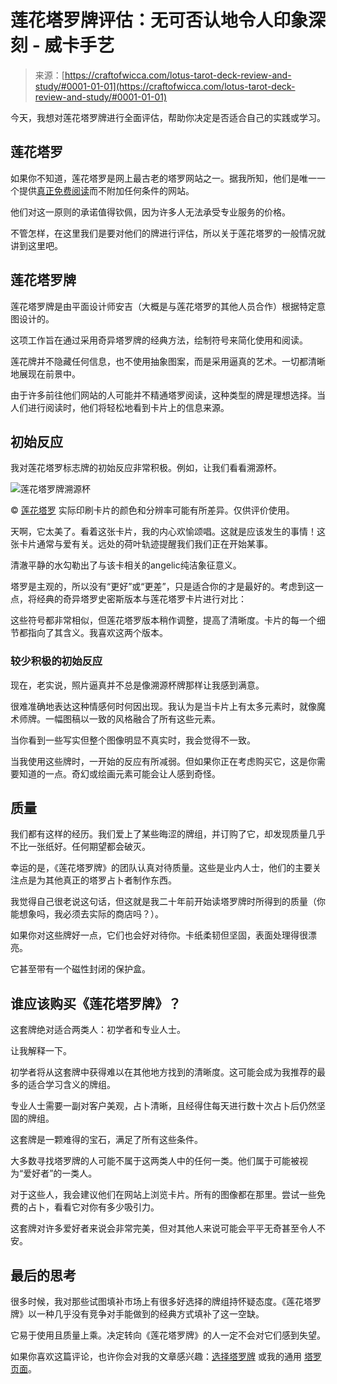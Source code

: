 <!--yml

类别：未分类

日期：2024-06-12 18:09:54

-->

# 莲花塔罗牌评估：无可否认地令人印象深刻 - 威卡手艺

> 来源：[https://craftofwicca.com/lotus-tarot-deck-review-and-study/#0001-01-01](https://craftofwicca.com/lotus-tarot-deck-review-and-study/#0001-01-01)

今天，我想对莲花塔罗牌进行全面评估，帮助你决定是否适合自己的实践或学习。

## 莲花塔罗

如果你不知道，莲花塔罗是网上最古老的塔罗网站之一。据我所知，他们是唯一一个提供[真正免费阅读](https://www.free-tarot-reading.net/ap/8201)而不附加任何条件的网站。

他们对这一原则的承诺值得钦佩，因为许多人无法承受专业服务的价格。

不管怎样，在这里我们是要对他们的牌进行评估，所以关于莲花塔罗的一般情况就讲到这里吧。

## 莲花塔罗牌

莲花塔罗牌是由平面设计师安吉（大概是与莲花塔罗的其他人员合作）根据特定意图设计的。

这项工作旨在通过采用奇异塔罗牌的经典方法，绘制符号来简化使用和阅读。

莲花牌并不隐藏任何信息，也不使用抽象图案，而是采用逼真的艺术。一切都清晰地展现在前景中。

由于许多前往他们网站的人可能并不精通塔罗阅读，这种类型的牌是理想选择。当人们进行阅读时，他们将轻松地看到卡片上的信息来源。

## 初始反应

我对莲花塔罗标志牌的初始反应非常积极。例如，让我们看看溯源杯。

![莲花塔罗牌溯源杯](img/1b26a2ce84a1b8d91cfcf8fc5dcacc26.png)

© [莲花塔罗](https://www.free-tarot-reading.net/) 实际印刷卡片的颜色和分辨率可能有所差异。仅供评价使用。

天啊，它太美了。看着这张卡片，我的内心欢愉颂唱。这就是应该发生的事情！这张卡片通常与爱有关。远处的荷叶轨迹提醒我们我们正在开始某事。

清澈平静的水勾勒出了与该卡相关的angelic纯洁象征意义。

塔罗是主观的，所以没有“更好”或“更差”，只是适合你的才是最好的。考虑到这一点，将经典的奇异塔罗史密斯版本与莲花塔罗卡片进行对比：

这些符号都非常相似，但莲花塔罗版本稍作调整，提高了清晰度。卡片的每一个细节都指向了其含义。我喜欢这两个版本。

### 较少积极的初始反应

现在，老实说，照片逼真并不总是像溯源杯牌那样让我感到满意。

很难准确地表达这种情感何时何因出现。我认为是当卡片上有太多元素时，就像魔术师牌。一幅图稿以一致的风格融合了所有这些元素。

当你看到一些写实但整个图像明显不真实时，我会觉得不一致。

当我使用这些牌时，一开始的反应有所减弱。但如果你正在考虑购买它，这是你需要知道的一点。奇幻或绘画元素可能会让人感到奇怪。

## 质量

我们都有这样的经历。我们爱上了某些晦涩的牌组，并订购了它，却发现质量几乎不比一张纸好。任何期望都会破灭。

幸运的是，《莲花塔罗牌》的团队认真对待质量。这些是业内人士，他们的主要关注点是为其他真正的塔罗占卜者制作东西。

我觉得自己很老说这句话，但这就是我二十年前开始读塔罗牌时所得到的质量（你能想象吗，我必须去实际的商店吗？）。

如果你对这些牌好一点，它们也会好对待你。卡纸柔韧但坚固，表面处理得很漂亮。

它甚至带有一个磁性封闭的保护盒。

## 谁应该购买《莲花塔罗牌》？

这套牌绝对适合两类人：初学者和专业人士。

让我解释一下。

初学者将从这套牌中获得难以在其他地方找到的清晰度。这可能会成为我推荐的最多的适合学习含义的牌组。

专业人士需要一副对客户美观，占卜清晰，且经得住每天进行数十次占卜后仍然坚固的牌组。

这套牌是一颗难得的宝石，满足了所有这些条件。

大多数寻找塔罗牌的人可能不属于这两类人中的任何一类。他们属于可能被视为“爱好者”的一类人。

对于这些人，我会建议他们在网站上浏览卡片。所有的图像都在那里。尝试一些免费的占卜，看看它对你有多少吸引力。

这套牌对许多爱好者来说会非常完美，但对其他人来说可能会平平无奇甚至令人不安。

## 最后的思考

很多时候，我对那些试图填补市场上有很多好选择的牌组持怀疑态度。《莲花塔罗牌》以一种几乎没有竞争对手能做到的经典方式填补了这一空缺。

它易于使用且质量上乘。决定转向《莲花塔罗牌》的人一定不会对它们感到失望。

如果你喜欢这篇评论，也许你会对我的文章感兴趣：[选择塔罗牌](https://craftofwicca.com/choosing-tarot-decks-for-beginners/) 或我的通用 [塔罗页面](https://craftofwicca.com/tarot/)。
